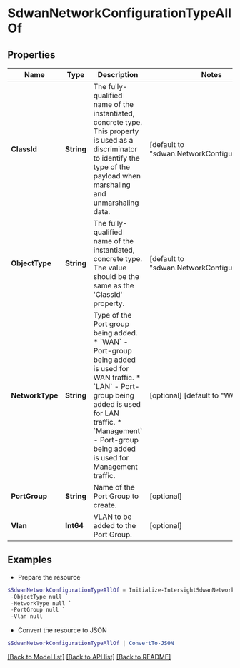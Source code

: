 # SdwanNetworkConfigurationTypeAllOf
## Properties

Name | Type | Description | Notes
------------ | ------------- | ------------- | -------------
**ClassId** | **String** | The fully-qualified name of the instantiated, concrete type. This property is used as a discriminator to identify the type of the payload when marshaling and unmarshaling data. | [default to "sdwan.NetworkConfigurationType"]
**ObjectType** | **String** | The fully-qualified name of the instantiated, concrete type. The value should be the same as the &#39;ClassId&#39; property. | [default to "sdwan.NetworkConfigurationType"]
**NetworkType** | **String** | Type of the Port group being added. * &#x60;WAN&#x60; - Port-group being added is used for WAN traffic. * &#x60;LAN&#x60; - Port-group being added is used for LAN traffic. * &#x60;Management&#x60; - Port-group being added is used for Management traffic. | [optional] [default to "WAN"]
**PortGroup** | **String** | Name of the Port Group to create. | [optional] 
**Vlan** | **Int64** | VLAN to be added to the Port Group. | [optional] 

## Examples

- Prepare the resource
```powershell
$SdwanNetworkConfigurationTypeAllOf = Initialize-IntersightSdwanNetworkConfigurationTypeAllOf  -ClassId null `
 -ObjectType null `
 -NetworkType null `
 -PortGroup null `
 -Vlan null
```

- Convert the resource to JSON
```powershell
$SdwanNetworkConfigurationTypeAllOf | ConvertTo-JSON
```

[[Back to Model list]](../README.md#documentation-for-models) [[Back to API list]](../README.md#documentation-for-api-endpoints) [[Back to README]](../README.md)

